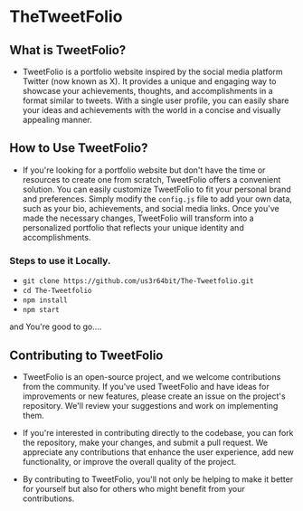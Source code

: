 # TheTweetFolio

## What is TweetFolio?

-   TweetFolio is a portfolio website inspired by the social media platform Twitter (now known as X). It provides a unique and engaging way to showcase your achievements, thoughts, and accomplishments in a format similar to tweets. With a single user profile, you can easily share your ideas and achievements with the world in a concise and visually appealing manner.

## How to Use TweetFolio?

-   If you're looking for a portfolio website but don't have the time or resources to create one from scratch, TweetFolio offers a convenient solution. You can easily customize TweetFolio to fit your personal brand and preferences. Simply modify the `config.js` file to add your own data, such as your bio, achievements, and social media links. Once you've made the necessary changes, TweetFolio will transform into a personalized portfolio that reflects your unique identity and accomplishments.

### Steps to use it Locally.

-   `git clone https://github.com/us3r64bit/The-Tweetfolio.git`
-   `cd The-Tweetfolio`
-   `npm install`
-   `npm start`

and You're good to go....

## Contributing to TweetFolio

-   TweetFolio is an open-source project, and we welcome contributions from the community. If you've used TweetFolio and have ideas for improvements or new features, please create an issue on the project's repository. We'll review your suggestions and work on implementing them.

-   If you're interested in contributing directly to the codebase, you can fork the repository, make your changes, and submit a pull request. We appreciate any contributions that enhance the user experience, add new functionality, or improve the overall quality of the project.

-   By contributing to TweetFolio, you'll not only be helping to make it better for yourself but also for others who might benefit from your contributions.
